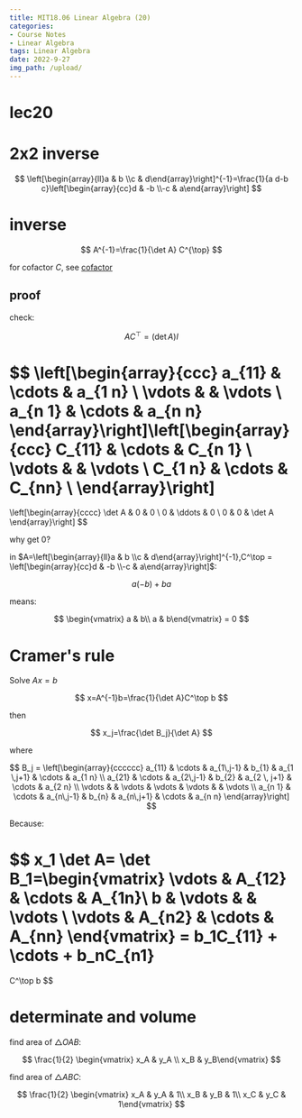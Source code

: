 ```yaml
---
title: MIT18.06 Linear Algebra (20)
categories:
- Course Notes
- Linear Algebra
tags: Linear Algebra
date: 2022-9-27
img_path: /upload/
---
```


# lec20

# 2x2 inverse

$$
\left[\begin{array}{ll}a & b \\c & d\end{array}\right]^{-1}=\frac{1}{a d-b c}\left[\begin{array}{cc}d & -b \\-c & a\end{array}\right]
$$

# inverse

$$
A^{-1}=\frac{1}{\det A} C^{\top}
$$

for cofactor $C$, see [cofactor](lec19%20505965e578ce42dc84cc6817c92e5549.md) 

## proof

check:

$$
A C^\top=(\det A) I
$$

$$
\left[\begin{array}{ccc}
a_{11} & \cdots & a_{1 n} \\
\vdots & & \vdots \\
a_{n 1} & \cdots & a_{n n}
\end{array}\right]\left[\begin{array}{ccc}
C_{11} & \cdots & C_{n 1} \\
\vdots & & \vdots \\
C_{1 n} & \cdots & C_{nn} \\
\end{array}\right]
=
\left[\begin{array}{cccc}
    \det A & 0 & 0 \\
    0 & \ddots & 0 \\
    0 & 0 & \det A
    \end{array}\right]
$$

why get 0?

in $A=\left[\begin{array}{ll}a & b \\c & d\end{array}\right]^{-1},C^\top = \left[\begin{array}{cc}d & -b \\-c & a\end{array}\right]$:

$$
 a(-b)+ba
$$

means:

$$
\begin{vmatrix} a & b\\ a & b\end{vmatrix} = 0
$$

# Cramer's rule

Solve $Ax=b$

$$
x=A^{-1}b=\frac{1}{\det A}C^\top b
$$

then

$$
x_j=\frac{\det B_j}{\det A}
$$

where

$$
B_j = 
\left[\begin{array}{cccccc}
    a_{11} & \cdots & a_{1\,j-1} & b_{1} & a_{1 \,j+1} & \cdots & a_{1 n} \\
    a_{21} & \cdots & a_{2\,j-1} & b_{2} & a_{2 \, j+1} & \cdots & a_{2 n} \\
    \vdots & & \vdots & \vdots & \vdots &  & \vdots \\
    a_{n 1} & \cdots & a_{n\,j-1} & b_{n} & a_{n\,j+1} & \cdots & a_{n n}
    \end{array}\right]
$$

Because:

$$
x_1 \det A= \det B_1=\begin{vmatrix}
 \vdots & A_{12} & \cdots & A_{1n}\\
b & \vdots &  & \vdots \\
\vdots & A_{n2} & \cdots & A_{nn}
\end{vmatrix}
 = b_1C_{11} + \cdots + b_nC_{n1}
=
C^\top b
$$

# determinate and volume

find area of $\triangle OAB$:

$$
\frac{1}{2} \begin{vmatrix} x_A & y_A \\ x_B & y_B\end{vmatrix}
$$

find area of $\triangle ABC$:

$$
\frac{1}{2} \begin{vmatrix} x_A & y_A & 1\\ x_B & y_B & 1\\ x_C & y_C & 1\end{vmatrix}
$$